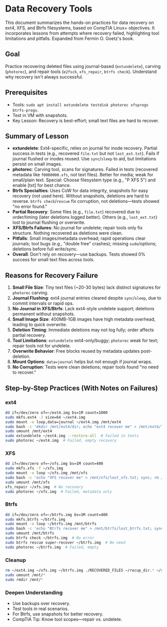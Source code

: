 # Data Recovery Tools

This document summarizes the hands-on practices for data recovery on ext4, XFS, and Btrfs filesystems, based on CompTIA Linux+ objectives. It incorporates lessons from attempts where recovery failed, highlighting tool limitations and pitfalls. Expanded from Fermin O. Goetz's book.

## Goal

Practice recovering deleted files using journal-based (`extundelete`), carving (`photorec`), and repair tools (`e2fsck`, `xfs_repair`, `btrfs check`). Understand why recovery isn't always successful.

## Prerequisites

- Tools: `sudo apt install extundelete testdisk photorec xfsprogs btrfs-progs`.
- Test in VM with snapshots.
- Key Lesson: Recovery is best-effort; small text files are hard to recover.

## Summary of Lesson

- **extundelete**: Ext4-specific, relies on journal for inode recovery. Partial success in tests (e.g., recovered `file.txt` but not `lost_ext.txt`). Fails if journal flushed or inodes reused. Use `sync`/`sleep` to aid, but limitations persist on small images.
- **photorec**: Carving tool, scans for signatures. Failed in tests (recovered metadata like `f0000000.xfs`, not text files). Better for media; weak for small/plain text. Special: Choose filesystem type (e.g., "P XFS 5") and enable [txt] for best chance.
- **Btrfs Specialties**: Uses CoW for data integrity, snapshots for easy recovery (not used here). Without snapshots, deletions are hard to reverse. `btrfs check`/`rescue` fix corruption, not deletions—tests showed "no error found."
- **Partial Recovery**: Some files (e.g., `file.txt`) recovered due to order/timing (later deletions logged better). Others (e.g., `lost_ext.txt`) lost to journal flushing or overwrite.
- **XFS/Btrfs Failures**: No journal for undelete; repair tools only fix structure. Nothing recovered as deletions were clean.
- **Pitfalls**: Small images/metadata overhead; rapid operations clear journals; tool bugs (e.g., "double free" crashes); missing `sudo`/options; deletions before full write/sync.
- **Overall**: Don't rely on recovery—use backups. Tests showed 0% success for small text files across tools.

## Reasons for Recovery Failure

1. **Small File Size**: Tiny text files (~20-30 bytes) lack distinct signatures for `photorec` carving.
2. **Journal Flushing**: ext4 journal entries cleared despite `sync`/`sleep`, due to commit intervals or rapid ops.
3. **No Journal in XFS/Btrfs**: Lack ext4-style undelete support; deletions permanent without snapshots.
4. **Small Image Size**: 400MB-1GB images have high metadata overhead, leading to quick overwrite.
5. **Deletion Timing**: Immediate deletions may not log fully; order affects partial recovery.
6. **Tool Limitations**: `extundelete` ext4-only/buggy; `photorec` weak for text; repair tools not for undelete.
7. **Overwrite Behavior**: Free blocks reused by metadata updates post-deletion.
8. **Mount Options**: `data=journal` helps but not enough if journal wraps.
9. **No Corruption**: Tests were clean deletions; repair tools found "no need to recover."

## Step-by-Step Practices (With Notes on Failures)

### ext4

```bash
dd if=/dev/zero of=~/ext4.img bs=1M count=1000
sudo mkfs.ext4 -J size=64 ~/ext4.img
sudo mount -o loop,data=journal ~/ext4.img /mnt/ext4
sudo bash -c 'mkdir /mnt/ext4/dir; echo "ext4 recover me" > /mnt/ext4/lost_ext.txt; sync; sleep 5; echo "Dir content" > /mnt/ext4/dir/file.txt; sync; sleep 5; rm /mnt/ext4/lost_ext.txt; sync; sleep 5; rm -rf /mnt/ext4/dir; sync; sleep 5'
sudo umount /mnt/ext4
sudo extundelete ~/ext4.img --restore-all  # Failed in tests
sudo photorec ~/ext4.img  # Failed, empty recovery
```

### XFS

```bash
dd if=/dev/zero of=~/xfs.img bs=1M count=400
sudo mkfs.xfs -f ~/xfs.img
sudo mount -o loop ~/xfs.img /mnt/xfs
sudo bash -c 'echo "XFS recover me" > /mnt/xfs/lost_xfs.txt; sync; rm /mnt/xfs/lost_xfs.txt; sync'
sudo umount /mnt/xfs
xfs_repair ~/xfs.img  # No recovery
sudo photorec ~/xfs.img  # Failed, metadata only
```

### Btrfs

```bash
dd if=/dev/zero of=~/btrfs.img bs=1M count=400
sudo mkfs.btrfs ~/btrfs.img
sudo mount -o loop ~/btrfs.img /mnt/btrfs
sudo bash -c 'echo "Btrfs recover me" > /mnt/btrfs/lost_btrfs.txt; sync; rm /mnt/btrfs/lost_btrfs.txt; sync'
sudo umount /mnt/btrfs
sudo btrfs check ~/btrfs.img  # No error
sudo btrfs rescue super-recover ~/btrfs.img  # No need
sudo photorec ~/btrfs.img  # Failed, empty
```

### Cleanup

```bash
rm ~/ext4.img ~/xfs.img ~/btrfs.img ./RECOVERED_FILES ~/recup_dir.* ~/xfs_recovered ~/btrfs_recovered
sudo umount /mnt/*
sudo rmdir /mnt/*
```

### Deepen Understanding

- Use backups over recovery.
- Test tools in real scenarios.
- For Btrfs, use snapshots for better recovery.
- CompTIA Tip: Know tool scopes—repair vs. undelete.
